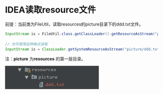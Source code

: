 # IDEA读取resource文件

前提：当前类为FileUtil，读取resources的picture目录下的ddd.txt文件。

```java
InputStream is = FileUtil.class.getClassLoader().getResourceAsStream("picture/ddd.txt");

// 也可使用这种格式读取
InputStream is = ClassLoader.getSystemResourceAsStream("picture/ddd.txt");
```

注：**picture** 为**resources** 的第一层目录。

![](https://github.com/RunningHong/LearnNotes/blob/master/picture/ideaResource.png?raw=true)